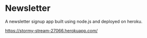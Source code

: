 # Newsletter

A newsletter signup app built using node.js and deployed on heroku.

https://stormy-stream-27066.herokuapp.com/
